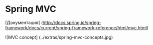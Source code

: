 # Spring MVC

[Документация] (http://docs.spring.io/spring-framework/docs/current/spring-framework-reference/html/mvc.html)

![MVC concept] (../extras/spring-mvc-concepts.jpg)
